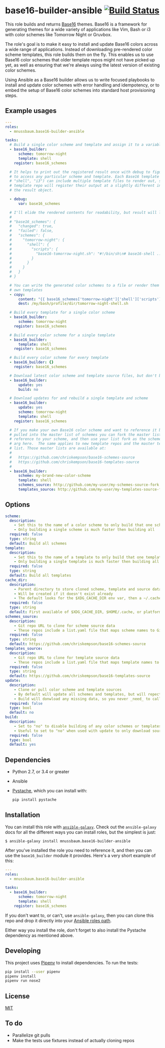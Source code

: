 base16-builder-ansible [![Build Status](https://travis-ci.org/mnussbaum/base16-builder-ansible.svg?branch=master)](https://travis-ci.org/mnussbaum/base16-builder-ansible)
================

This role builds and returns [Base16](https://github.com/chriskempson/base16)
themes. Base16 is a framework for generating themes for a wide variety of
applications like Vim, Bash or i3 with color schemes like Tomorrow Night or
Gruvbox.

The role's goal is to make it easy to install and update Base16 colors across a
wide range of applications. Instead of downloading pre-rendered color scheme
templates, this role builds them on the fly. This enables us to use Base16
color schemes that older template repos might not have picked up yet, as well
as ensuring that we're always using the latest version of existing color
schemes.

Using Ansible as a Base16 builder allows us to write focused playbooks to
install and update color schemes with error handling and idempotency, or to
embed the setup of Base16 color schemes into standard host provisioning steps.

## Example usages

```yaml
---
roles:
  - mnussbaum.base16-builder-ansible

tasks:
  # Build a single color scheme and template and assign it to a variable
  - base16_builder:
      scheme: tomorrow-night
      template: shell
    register: base16_schemes

  # It helps to print out the registered result once with debug to figure out how
  # to access any particular scheme and template. Each Base16 template repo (e.g.
  # "shell", "i3") can include multiple template files to render out, so every
  # template repo will register their output at a slightly different index path in
  # the result object.

  - debug:
      var: base16_schemes

  # I'll elide the rendered contents for readability, but result will look like this:
  #
  # "base16_schemes": {
  #   "changed": true,
  #   "failed": false,
  #   "schemes": {
  #     "tomorrow-night": {
  #       "shell": {
  #         "scripts": {
  #           "base16-tomorrow-night.sh": "#!/bin/sh\n# base16-shell ..."
  #         }
  #       }
  #     }
  #   }
  # }

  # You can write the generated color schemes to a file or render them into your
  # own templates
  - copy:
      content: "{{ base16_schemes['tomorrow-night']['shell']['scripts']['base16-tomorrow-night.sh'] }}"
      dest: /my/bash/profile/dir/tomorrow-night-shell.sh

  # Build every template for a single color scheme
  - base16_builder:
      scheme: tomorrow-night
    register: base16_schemes

  # Build every color scheme for a single template
  - base16_builder:
      template: shell
    register: base16_schemes

  # Build every color scheme for every template
  - base16_builder: {}
    register: base16_schemes

  # Download latest color scheme and template source files, but don't build anything
  - base16_builder:
      update: yes
      build: no

  # Download updates for and rebuild a single template and scheme
  - base16_builder:
      update: yes
      scheme: tomorrow-night
      template: shell
    register: base16_schemes

  # If you make your own Base16 color scheme and want to reference it before it's
  # pulled into the master list of schemes you can fork the master list, add a
  # reference to your scheme, and then use your list fork as the schemes source
  # arg here.  The same applies to new template repos and the master template
  # list. Those master lists are available at:
  #
  #   https://github.com/chriskempson/base16-schemes-source
  #   https://github.com/chriskempson/base16-templates-source
  #
  - base16_builder:
      scheme: my-brand-new-color-scheme
      template: shell
      schemes_source: http://github.com/my-user/my-schemes-source-fork
      templates_source: http://github.com/my-user/my-templates-source-fork
```

## Options

```yaml
scheme:
  description:
    - Set this to the name of a color scheme to only build that one scheme, instead of building all, which is the default
    - Only building a single scheme is much faster then building all
  required: false
  type: string
  default: Build all schemes
template:
  description:
    - Set this to the name of a template to only build that one template instead of building all, which is the default
    - Only building a single template is much faster then building all
  required: false
  type: string
  default: Build all templates
cache_dir:
  description:
    - Parent directory to store cloned scheme, template and source data
    - Will be created if it doesn't exist already
    - The default looks for the $XDG_CACHE_DIR env var, then a ~/.cache dir, and falls back to the platform's temp dir if the first two don't exist
  required: false
  type: string
  default: First available of $XDG_CACHE_DIR, $HOME/.cache, or platform derived temp dir
schemes_source:
  description:
    - Git repo URL to clone for scheme source data
    - These repos include a list.yaml file that maps scheme names to Git source repos
  required: false
  type: string
  default: https://github.com/chriskempson/base16-schemes-source
templates_source:
  description:
    - Git repo URL to clone for template source data
    - These repos include a list.yaml file that maps template names to Git source repos
  required: false
  type: string
  default: https://github.com/chriskempson/base16-templates-source
update:
  description:
    - Clone or pull color scheme and template sources
    - By default will update all schemes and templates, but will repect scheme and template args
    - Build will donwload any missing data, so you never _need_ to call update
  required: false
  type: bool
  default: no
build:
  description:
    - Set to "no" to disable building of any color schemes or templates
    - Useful to set to "no" when used with update to only download sources
  required: false
  type: bool
  default: yes
```

## Dependencies

* Python 2.7, or 3.4 or greater
* Ansible
* [Pystache](https://github.com/defunkt/pystache), which you can install with:

  ```bash
  pip install pystache
  ```

## Installation

You can install this role with
[`ansible-galaxy`](https://galaxy.ansible.com/intro). Check out the
`ansible-galaxy` docs for all the different ways you can install roles, but the
simplest is just:

    $ ansible-galaxy install mnussbaum.base16-builder-ansible

After you've installed the role you need to reference it, and then you can use
the `base16_builder` module it provides. Here's a very short example of this:

```yaml
---
roles:
  - mnussbaum.base16-builder-ansible

tasks:
  - base16_builder:
      scheme: tomorrow-night
      template: shell
    register: base16_schemes
```

If you don't want to, or can't, use `ansible-galaxy`, then you can clone this
repo and drop it directly into your [Ansible roles
path](https://docs.ansible.com/ansible/latest/playbooks_reuse_roles.html#role-search-path).

Either way you install the role, don't forget to also install the Pystache
dependency as mentioned above.

## Developing

This project uses [Pipenv](https://github.com/pypa/pipenv) to install
dependencies. To run the tests:

```bash
pip install --user pipenv
pipenv install
pipenv run nose2
```

## License

[MIT](LICENSE)

## To do

* Parallelize git pulls
* Make the tests use fixtures instead of actually cloning repos
